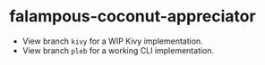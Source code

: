 # falampous-coconut-appreciator
* View branch `kivy` for a WIP Kivy implementation.
* View branch `pleb` for a working CLI implementation.
